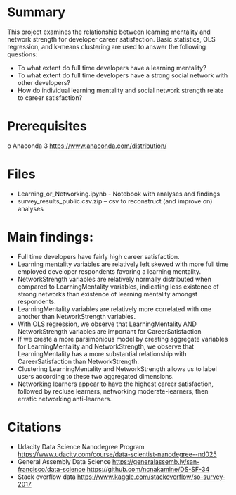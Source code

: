 
# Summary
This project examines the relationship between learning mentality and network strength for developer career satisfaction. Basic statistics, OLS regression, and k-means clustering are used to answer the following questions: 
- To what extent do full time developers have a learning mentality? 
- To what extent do full time developers have a strong social network with other developers? 
- How do individual learning mentality and social network strength relate to career satisfaction? 

# Prerequisites
o	Anaconda 3 https://www.anaconda.com/distribution/

# Files  
- Learning_or_Networking.ipynb - Notebook with analyses and findings
- survey_results_public.csv.zip – csv to reconstruct (and improve on) analyses

# Main findings:
- Full time developers have fairly high career satisfaction. 
- Learning mentality variables are relatively left skewed with more full time employed developer respondents favoring a learning mentality.
- NetworkStrength variables are relatively normally distributed when compared to LearningMentality variables, indicating less existence of strong networks than existence of learning mentality amongst respondents.
- LearningMentality variables are relatively more correlated with one another than NetworkStrength variables.
- With OLS regression, we observe that LearningMentality AND NetworkStrength variables are important for CareerSatisfaction
- If we create a more parsimonious model by creating aggregate variables for LearningMentality and NetworkStrength, we observe that LearningMentality has a more substantial relationship with CareerSatisfaction than NetworkStrength.
- Clustering LearningMentality and NetworkStrength allows us to label users according to these two aggregated dimensions.
- Networking learners appear to have the highest career satisfaction, followed by recluse learners, networking moderate-learners, then erratic networking anti-learners.

# Citations
- Udacity Data Science Nanodegree Program https://www.udacity.com/course/data-scientist-nanodegree--nd025
- General Assembly Data Science https://generalassemb.ly/san-francisco/data-science https://github.com/ncnakamine/DS-SF-34
- Stack overflow data https://www.kaggle.com/stackoverflow/so-survey-2017



